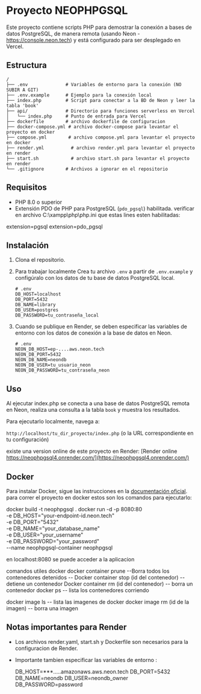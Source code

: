 # Proyecto NEOPHPGSQL

Este proyecto contiene scripts PHP para demostrar la conexión a bases de datos PostgreSQL, de manera remota (usando Neon - https://console.neon.tech) y está configurado para ser desplegado en Vercel.

## Estructura

```
/
├── .env              # Variables de entorno para la conexión (NO SUBIR A GIT)
├── .env.example      # Ejemplo para la conexión local
├── index.php         # Script para conectar a la BD de Neon y leer la tabla 'book'
├── api/              # Directorio para funciones serverless en Vercel
│   └── index.php     # Punto de entrada para Vercel
├── dockerfile        # archivo dockerfile de configuracion
├── docker-compose.yml # archivo docker-compose para levantar el proyecto en docker
├── compose.yml        # archivo compose.yml para levantar el proyecto en docker
├── render.yml          # archivo render.yml para levantar el proyecto en render
├── start.sh            # archivo start.sh para levantar el proyecto en render
└── .gitignore        # Archivos a ignorar en el repositorio
```

## Requisitos

- PHP 8.0 o superior
- Extensión PDO de PHP para PostgreSQL (`pdo_pgsql`) habilitada. verificar en archivo C:\xampp\php\php.ini 
que estas lines esten habilitadas:

extension=pgsql
extension=pdo_pgsql



## Instalación

1.  Clona el repositorio.

3.  Para trabajar localmente Crea tu archivo `.env` a partir de `.env.example` y configúralo con los datos de tu base de datos PostgreSQL local.
    ```
    # .env
    DB_HOST=localhost
    DB_PORT=5432
    DB_NAME=library
    DB_USER=postgres
    DB_PASSWORD=tu_contraseña_local
    ```
4.  Cuando se publique en Render, se deben especificar las variables de entorno con los datos de conexión a la base de datos en Neon.
    ```
    # .env
    NEON_DB_HOST=ep-....aws.neon.tech
    NEON_DB_PORT=5432
    NEON_DB_NAME=neondb
    NEON_DB_USER=tu_usuario_neon
    NEON_DB_PASSWORD=tu_contraseña_neon
    ```

## Uso
Al ejecutar index.php se conecta a una base de datos PostgreSQL remota en Neon, realiza una consulta a la tabla `book` y muestra los resultados.
 
Para ejecutarlo localmente, navega a:

`http://localhost/tu_dir_proyecto/index.php` (o la URL correspondiente en tu configuración)

existe una version online de este proyecto en Render:
[Render online https://neophpgsql4.onrender.com/](https://neophpgsql4.onrender.com/)

 ## Docker
 Para instalar Docker, sigue las instrucciones en la [documentación oficial](https://docs.docker.com/get-docker/).
 para correr el proyecto en docker estos son los comandos para ejecutarlo: 

docker build -t neophpgsql .
docker run -d -p 8080:80 \
  -e DB_HOST="your-endpoint-id.neon.tech" \
  -e DB_PORT="5432" \
  -e DB_NAME="your_database_name" \
  -e DB_USER="your_username" \
  -e DB_PASSWORD="your_password" \
  --name neophpgsql-container neophpgsql 

en localhost:8080 se puede acceder a la aplicacion

comandos utiles docker
docker container prune --Borra todos los contenedores detenidos --
Docker container stop (id del contenedor) -- detiene un contenedor
Docker container rm (id del contenedor) -- borra un contenedor
docker ps -- lista los contenedores corriendo

docker image ls -- lista las imagenes de docker
docker image rm (id de la imagen) -- borra una imagen



## Notas importantes para Render
- Los archivos render.yaml, start.sh y Dockerfile son necesarios para la configuracion de Render.
- Importante tambien especificar las variables de entorno :

   DB_HOST=***.....amazonaws.aws.neon.tech
   DB_PORT=5432
   DB_NAME=neondb
   DB_USER=neondb_owner
   DB_PASSWORD=password

